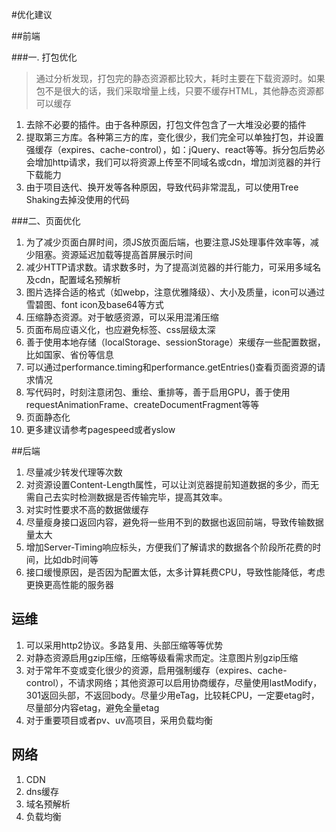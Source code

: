 #优化建议

##前端

###一. 打包优化
> 通过分析发现，打包完的静态资源都比较大，耗时主要在下载资源时。如果包不是很大的话，我们采取增量上线，只要不缓存HTML，其他静态资源都可以缓存

1. 去除不必要的插件。由于各种原因，打包文件包含了一大堆没必要的插件
2. 提取第三方库。各种第三方的库，变化很少，我们完全可以单独打包，并设置强缓存（expires、cache-control），如：jQuery、react等等。拆分包后势必会增加http请求，我们可以将资源上传至不同域名或cdn，增加浏览器的并行下载能力
3. 由于项目迭代、换开发等各种原因，导致代码非常混乱，可以使用Tree Shaking去掉没使用的代码

###二、页面优化
1. 为了减少页面白屏时间，须JS放页面后端，也要注意JS处理事件效率等，减少阻塞。资源延迟加载等提高首屏展示时间
2. 减少HTTP请求数。请求数多时，为了提高浏览器的并行能力，可采用多域名及cdn，配置域名预解析
3. 图片选择合适的格式（如webp，注意优雅降级）、大小及质量，icon可以通过雪碧图、font icon及base64等方式
4. 压缩静态资源。对于敏感资源，可以采用混淆压缩
5. 页面布局应语义化，也应避免标签、css层级太深
6. 善于使用本地存储（localStorage、sessionStorage）来缓存一些配置数据，比如国家、省份等信息
7. 可以通过performance.timing和performance.getEntries()查看页面资源的请求情况
8. 写代码时，时刻注意闭包、重绘、重排等，善于启用GPU，善于使用requestAnimationFrame、createDocumentFragment等等
9. 页面静态化
10. 更多建议请参考pagespeed或者yslow

##后端
1. 尽量减少转发代理等次数
2. 对资源设置Content-Length属性，可以让浏览器提前知道数据的多少，而无需自己去实时检测数据是否传输完毕，提高其效率。
3. 对实时性要求不高的数据做缓存
4. 尽量瘦身接口返回内容，避免将一些用不到的数据也返回前端，导致传输数据量太大
5. 增加Server-Timing响应标头，方便我们了解请求的数据各个阶段所花费的时间，比如db时间等
6. 接口缓慢原因，是否因为配置太低，太多计算耗费CPU，导致性能降低，考虑更换更高性能的服务器

## 运维
1. 可以采用http2协议。多路复用、头部压缩等等优势
2. 对静态资源启用gzip压缩，压缩等级看需求而定。注意图片别gzip压缩
3. 对于常年不变或变化很少的资源，启用强制缓存（expires、cache-control），不请求网络；其他资源可以启用协商缓存，尽量使用lastModify，301返回头部，不返回body。尽量少用eTag，比较耗CPU，一定要etag时，尽量部分内容etag，避免全量etag
4. 对于重要项目或者pv、uv高项目，采用负载均衡

## 网络
1. CDN
2. dns缓存
3. 域名预解析
4. 负载均衡